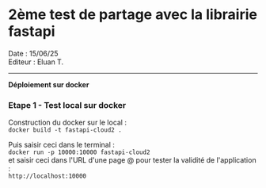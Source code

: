 # 2ème test de partage avec la librairie fastapi

Date : 15/06/25 <br>
Editeur : Eluan T.

---

**Déploiement sur docker**

### Etape 1 - Test local sur docker

Construction du docker sur le local : <br>
`docker build -t fastapi-cloud2 .`

Puis saisir ceci dans le terminal : <br>
`docker run -p 10000:10000 fastapi-cloud2` <br>
et saisir ceci dans l'URL d'une page @ pour tester la validité de l'application : <br>
`http://localhost:10000`
